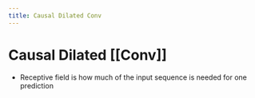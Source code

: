 ```yaml
---
title: Causal Dilated Conv
---
```


# Causal Dilated [[Conv]]
- Receptive field is how much of the input sequence is needed for one prediction
































